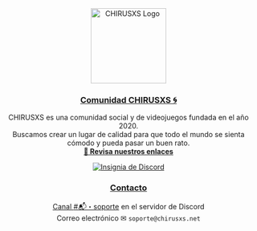 <div align="center">
  <a href="https://suggester.js.org">
    <img src="https://i.imgur.com/FDNtyKM.png" alt="CHIRUSXS Logo" width="150" height="150">
    <h3 align="center">Comunidad CHIRUSXS 🌀</h3>
  </a>

  <p align="center">
   CHIRUSXS es una comunidad social y de videojuegos fundada en el año 2020.<br>
   Buscamos crear un lugar de calidad para que todo el mundo se sienta cómodo y pueda pasar un buen rato.
    <br />
    <a href="https://suggester.js.org/"><strong>🔗 Revisa nuestros enlaces</strong></a>
    <br />
  </p>
</div>

<div align="center">
  <a href="https://discord.gg/ZC8shhpSkf">
    <img src="https://dcbadge.vercel.app/api/server/ZC8shhpSkf" alt="Insignia de Discord"]
</div>

### Contacto
Canal [#📬・soporte](https://discord.com/channels/714753410985099284/832033137742708737) en el servidor de Discord  
Correo electrónico ✉ `soporte@chirusxs.net`
